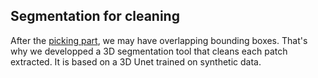 ## Segmentation for cleaning

After the [picking part](../picking), we may have overlapping bounding boxes. That's why we developped a 3D segmentation tool that cleans each patch extracted. It is based on a 3D Unet trained on synthetic data.